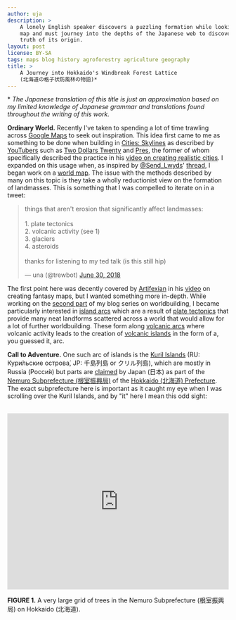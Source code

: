 ```yaml
---
author: uja
description: >
    A lonely English speaker discovers a puzzling formation while looking at a
    map and must journey into the depths of the Japanese web to discover the
    truth of its origin.
layout: post
license: BY-SA
tags: maps blog history agroforestry agriculture geography
title: >
    A Journey into Hokkaido's Windbreak Forest Lattice
    (北海道の格子状防風林の物語)*
---
```


\* _The Japanese translation of this title is just an approximation based on my
limited knowledge of Japanese grammar and translations found throughout the
writing of this work._

**Ordinary World.**
Recently I've taken to spending a lot of time trawling across [Google Maps][1]
to seek out inspiration. This idea first came to me as something to be done when
building in [Cities: Skylines][2] as described by [YouTubers][3] such as
[Two Dollars Twenty][4] and [Pres][5], the former of whom specifically described
the practice in his [video on creating realistic cities][6]. I expanded on this
usage when, as inspired by [@Send_Lwyds][7]' [thread][8], I began work on a
[world map][9]. The issue with the methods described by many on this topic is
they take a wholly reductionist view on the formation of landmasses. This is
something that I was compelled to iterate on in a tweet:

<blockquote class="twitter-tweet" data-lang="en"><p lang="en" dir="ltr">
    things that aren&#39;t erosion that significantly affect landmasses:<br>
    <br>
    1. plate tectonics<br>
    2. volcanic activity (see 1)<br>
    3. glaciers<br>
    4. asteroids<br>
    <br>
    thanks for listening to my ted talk (is this still hip)
</p>&mdash; una (@trewbot)
<a href="https://twitter.com/trewbot/status/1012901614993203200">June 30,
2018</a></blockquote>
<script async src="https://platform.twitter.com/widgets.js" charset="utf-8">
</script>

The first point here was decently covered by [Artifexian][10] in his [video][11]
on creating fantasy maps, but I wanted something more in-depth. While working on
the [second part][12] of my blog series on worldbuilding, I became particularly
interested in [island arcs][13] which are a result of [plate tectonics][14] that
provide many neat landforms scattered across a world that would allow for a lot
of further worldbuilding. These form along [volcanic arcs][15] where volcanic
activity leads to the creation of [volcanic islands][16] in the form of a, you
guessed it, arc.

**Call to Adventure.**
One such arc of islands
is the [Kuril Islands][17] (RU: Кури́льские острова́, JP: 千島列島 or クリル列島),
which are mostly in Russia (Росси́я) but parts are [claimed][18] by Japan (日本)
as part of the [Nemuro Subprefecture (根室振興局)][19] of the
[Hokkaido (北海道) Prefecture][20]. The exact subprefecture here is important as
it caught my eye when I was scrolling over the Kuril Islands, and by "it" here I
mean this odd sight:

<br>

<iframe src="https://www.google.com/maps/embed?pb=!1m13!1m11!1m3!1d92687.2343744
7226!2d144.92904631638126!3d43.54524742853476!2m2!1f0!2f0!3m2!1i1024!2i768!4f13.
1!5e1!3m2!1sen!2sus!4v1530225867653" width="100%" height="400" frameborder="0"
style="border:0" allowfullscreen></iframe>

**FIGURE 1.** A very large grid of trees in the Nemuro Subprefecture (根室振興局)
on Hokkaido (北海道).

<br>



[1]: https://www.google.com/maps
[2]: https://store.steampowered.com/app/255710/Cities_Skylines/
[3]: https://www.youtube.com/
[4]: https://www.youtube.com/channel/UCIn2KNbbwCbmDkGSJ_lO1Hg
[5]: https://www.youtube.com/channel/UCeApSRY9V9Yftfvcfi7zjsQ
[6]: https://www.youtube.com/watch?v=KTzLXQme8Ks
[7]: https://twitter.com/Send_Lwyds
[8]: https://twitter.com/Send_Lwyds/status/1012084937904807937
[9]: https://anarchy.website/2018/06/28/creation-of-ma-1,html
[10]:https://www.youtube.com/channel/UCeh-pJYRZTBJDXMNZeWSUVA
[11]:https://www.youtube.com/watch?v=x_Tn66PvTn4
[12]:https://anarchy.website/2018/06/30/creation-of-ma-2.html
[13]:https://en.wikipedia.org/wiki/Island_arc
[14]:https://geology.com/plate-tectonics/
[15]:https://en.wikipedia.org/wiki/Volcanic_arc
[16]:http://www.extremescience.com/volcanic-islands.htm
[17]:https://en.wikipedia.org/wiki/Kuril_Islands
[18]:https://en.wikipedia.org/wiki/Kuril_Islands_dispute
[19]:http://www.nemuro.pref.hokkaido.lg.jp/
[20]:http://www.pref.hokkaido.lg.jp/foreign/english.htm
